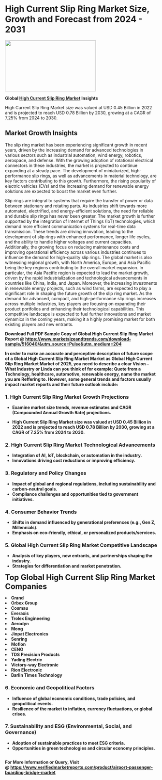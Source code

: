 <H1>High Current Slip Ring Market Size, Growth and Forecast from 2024 - 2031</H1><img class="aligncenter size-medium wp-image-584254" src="https://thirdeyenews.in/wp-content/uploads/2024/09/Global-Market-Research-300x168.jpeg" alt="" width="300" height="168" /><p><strong>Global&nbsp;<a href="https://www.marketsizeandtrends.com/download-sample/516040/&amp;utm_source=Pulse&amp;utm_medium=204">High Current Slip Ring Market</a> Insights</strong></p><p>High Current Slip Ring Market size was valued at USD 0.45 Billion in 2022 and is projected to reach USD 0.78 Billion by 2030, growing at a CAGR of 7.25% from 2024 to 2030.</p><p><h2>Market Growth Insights</h2> <p>The slip ring market has been experiencing significant growth in recent years, driven by the increasing demand for advanced technologies in various sectors such as industrial automation, wind energy, robotics, aerospace, and defense. With the growing adoption of rotational electrical connectors in these industries, the market is projected to continue expanding at a steady pace. The development of miniaturized, high-performance slip rings, as well as advancements in material technology, are key factors contributing to this growth. Furthermore, the rising popularity of electric vehicles (EVs) and the increasing demand for renewable energy solutions are expected to boost the market even further.</p> <p><strong></strong></p> <p>Slip rings are integral to systems that require the transfer of power or data between stationary and rotating parts. As industries shift towards more automated, electrified, and energy-efficient solutions, the need for reliable and durable slip rings has never been greater. The market growth is further supported by the integration of Internet of Things (IoT) technologies, which demand more efficient communication systems for real-time data transmission. These trends are driving innovation, leading to the development of slip rings with enhanced performance, longer life cycles, and the ability to handle higher voltages and current capacities. Additionally, the growing focus on reducing maintenance costs and improving operational efficiency across various industries continues to influence the demand for high-quality slip rings. The global market is also witnessing regional growth, with North America, Europe, and Asia Pacific being the key regions contributing to the overall market expansion. In particular, the Asia Pacific region is expected to lead the market growth, driven by the rapid industrialization and technological advancements in countries like China, India, and Japan. Moreover, the increasing investments in renewable energy projects, such as wind farms, are expected to play a significant role in shaping the future growth of the slip ring market. As the demand for advanced, compact, and high-performance slip rings increases across multiple industries, key players are focusing on expanding their product portfolios and enhancing their technological capabilities. This competitive landscape is expected to fuel further innovations and market dynamics in the coming years, making it a highly promising market for both existing players and new entrants. <p><strong></p><p><span class=""><strong>Download Full PDF Sample Copy of Global High Current Slip Ring Market Report</strong> @ <a href="https://www.marketsizeandtrends.com/download-sample/516040/&amp;utm_source=Pulse&amp;utm_medium=204" target="_blank">https://www.marketsizeandtrends.com/download-sample/516040/&amp;utm_source=Pulse&amp;utm_medium=204</a></span></p><p>In order to make an accurate and perceptive description of future scope of a Global&nbsp;High Current Slip Ring Market Market as Global&nbsp;High Current Slip Ring Market Market of 2025, you need to describe a clear Vision &ndash; What Industry or Linda can you think of for example: Quote from a Technology, healthcare, automotive, renewable energy, name the market you are Reffering to. However, some general trends and factors usually impact market reports and their future outlook include:</p><h3>1.&nbsp;<strong>High Current Slip Ring Market Growth Projections</strong></h3><ul><li>Examine market size trends, revenue estimates and CAGR (Compounded Annual Growth Rate) projections.</li><li><p>High Current Slip Ring Market size was valued at USD 0.45 Billion in 2022 and is projected to reach USD 0.78 Billion by 2030, growing at a CAGR of 7.25% from 2024 to 2030.</p></li></ul><h3>2.&nbsp;<strong>High Current Slip Ring Market Technological Advancements</strong></h3><ul><li>Integration of AI, IoT, blockchain, or automation in the industry.</li><li>Innovations driving cost reductions or improving efficiency.</li></ul><h3>3.&nbsp;<strong>Regulatory and Policy Changes</strong></h3><ul><li>Impact of global and regional regulations, including sustainability and carbon-neutral goals.</li><li>Compliance challenges and opportunities tied to government initiatives.</li></ul><h3>4.&nbsp;<strong>Consumer Behavior Trends</strong></h3><ul><li>Shifts in demand influenced by generational preferences (e.g., Gen Z, Millennials).</li><li>Emphasis on eco-friendly, ethical, or personalized products/services.</li></ul><h3>5.&nbsp;<strong>Global High Current Slip Ring Market Competitive Landscape</strong></h3><ul><li>Analysis of key players, new entrants, and partnerships shaping the industry.</li><li>Strategies for differentiation and market penetration.</li></ul><p data-pm-slice="1 1 []"><span style="color: inherit; font-family: inherit; font-size: 25px;">Top Global High Current Slip Ring Market Companies</span></p><div class="" data-test-id=""><p><li>Grand</li><li> Orbex Group</li><li> Cosmau</li><li> Everaxis</li><li> Trolex Engineering</li><li> Aerodyn</li><li> Moog</li><li> Jinpat Electronics</li><li> Senring</li><li> Moflon</li><li> CENO</li><li> TDS Precision Products</li><li> Yading Electric</li><li> Victory-way Electronic</li><li> Rion Electronic</li><li> Barlin Times Technology</li></p></div><h3>6.&nbsp;<strong>Economic and Geopolitical Factors</strong></h3><ul><li>Influence of global economic conditions, trade policies, and geopolitical events.</li><li>Resilience of the market to inflation, currency fluctuations, or global crises.</li></ul><h3>7.&nbsp;<strong>Sustainability and ESG (Environmental, Social, and Governance)</strong></h3><ul><li>Adoption of sustainable practices to meet ESG criteria.</li><li>Opportunities in green technologies and circular economy principles.</li></ul><h2><strong style="font-size: 14px;">For More Information or Query, Visit @&nbsp;</strong><a style="background-color: #ffffff; font-size: 14px;" href="https://www.marketsizeandtrends.com/report/high-current-slip-ring-market/" target="_blank">https://www.verifiedmarketreports.com/product/airport-passenger-boarding-bridge-market</a></h2>
